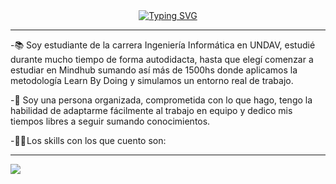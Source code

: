 <div align="center">
        <a href="https://git.io/typing-svg"><img src="https://readme-typing-svg.demolab.com?    font=Roboto+Mono&pause=1000&color=38F7E2&width=435&lines=Hello+%F0%9F%91%8B%E2%80%8A%2C+I'm+Alejandro+Sanchez.;MERN+Stack+Developer%F0%9F%92%BB%E2%80%8A;Mobile+Developer%F0%9F%93%B2%E2%80%8A" alt="Typing SVG" /></a>
</div>

---

-📚 Soy estudiante de la carrera Ingeniería Informática en UNDAV, estudié durante mucho tiempo de forma autodidacta, hasta que elegí comenzar a estudiar en Mindhub sumando así más de 1500hs donde aplicamos la metodología Learn By Doing y simulamos un entorno real de trabajo.

-📃 Soy una persona organizada, comprometida con lo que hago, tengo la habilidad de adaptarme fácilmente al trabajo en equipo y dedico mis tiempos libres a seguir sumando conocimientos.

-👨‍💻 Los skills con los que cuento son:

---


![](https://komarev.com/ghpvc/?username=AleeDario&style=flat-square)
